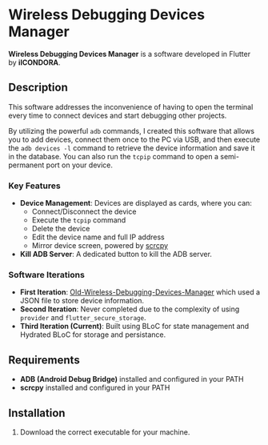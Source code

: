 # Wireless Debugging Devices Manager

**Wireless Debugging Devices Manager** is a software developed in Flutter by **ilCONDORA**.

## Description
This software addresses the inconvenience of having to open the terminal every time to connect devices and start debugging other projects.

By utilizing the powerful `adb` commands, I created this software that allows you to add devices, connect them once to the PC via USB, and then execute the `adb devices -l` command to retrieve the device information and save it in the database. You can also run the `tcpip` command to open a semi-permanent port on your device.

### Key Features
- **Device Management**: Devices are displayed as cards, where you can:
  - Connect/Disconnect the device
  - Execute the `tcpip` command
  - Delete the device
  - Edit the device name and full IP address
  - Mirror device screen, powered by [scrcpy](https://github.com/Genymobile/scrcpy)
- **Kill ADB Server**: A dedicated button to kill the ADB server.

### Software Iterations
- **First Iteration**: [Old-Wireless-Debugging-Devices-Manager](https://github.com/ilCONDORA/Old-Wireless-Debugging-Devices-Manager) which used a JSON file to store device information.
- **Second Iteration**: Never completed due to the complexity of using `provider` and `flutter_secure_storage`.
- **Third Iteration (Current)**: Built using BLoC for state management and Hydrated BLoC for storage and persistance.

## Requirements
- **ADB (Android Debug Bridge)** installed and configured in your PATH
- **scrcpy** installed and configured in your PATH

## Installation
1. Download the correct executable for your machine.
